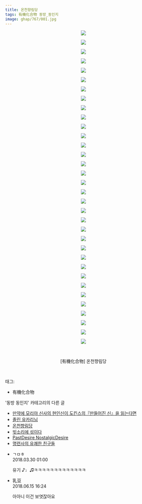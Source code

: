 ```yaml
---
title: 온천향림당
tags: 有機化合物 동방_동인지
image: ghap/767/001.jpg
---
```

<div class="article">
<p style="text-align: center; clear: none; float: none;"><img src="{{ site.nasurl }}/ghap/767/001.jpg"/></p>
<p style="text-align: center; clear: none; float: none;"><img src="{{ site.nasurl }}/ghap/767/002.jpg"/></p>
<p style="text-align: center; clear: none; float: none;"><img src="{{ site.nasurl }}/ghap/767/003.jpg"/></p>
<p style="text-align: center; clear: none; float: none;"><img src="{{ site.nasurl }}/ghap/767/004.jpg"/></p>
<p style="text-align: center; clear: none; float: none;"><img src="{{ site.nasurl }}/ghap/767/005.jpg"/></p>
<p style="text-align: center; clear: none; float: none;"><img src="{{ site.nasurl }}/ghap/767/006.jpg"/></p>
<p style="text-align: center; clear: none; float: none;"><img src="{{ site.nasurl }}/ghap/767/007.jpg"/></p>
<p style="text-align: center; clear: none; float: none;"><img src="{{ site.nasurl }}/ghap/767/008.jpg"/></p>
<p style="text-align: center; clear: none; float: none;"><img src="{{ site.nasurl }}/ghap/767/009.jpg"/></p>
<p style="text-align: center; clear: none; float: none;"><img src="{{ site.nasurl }}/ghap/767/010.jpg"/></p>
<p style="text-align: center; clear: none; float: none;"><img src="{{ site.nasurl }}/ghap/767/011.jpg"/></p>
<p style="text-align: center; clear: none; float: none;"><img src="{{ site.nasurl }}/ghap/767/012.jpg"/></p>
<p style="text-align: center; clear: none; float: none;"><img src="{{ site.nasurl }}/ghap/767/013.jpg"/></p>
<p style="text-align: center; clear: none; float: none;"><img src="{{ site.nasurl }}/ghap/767/014.jpg"/></p>
<p style="text-align: center; clear: none; float: none;"><img src="{{ site.nasurl }}/ghap/767/015.jpg"/></p>
<p style="text-align: center; clear: none; float: none;"><img src="{{ site.nasurl }}/ghap/767/016.jpg"/></p>
<p style="text-align: center; clear: none; float: none;"><img src="{{ site.nasurl }}/ghap/767/017.jpg"/></p>
<p style="text-align: center; clear: none; float: none;"><img src="{{ site.nasurl }}/ghap/767/018.jpg"/></p>
<p style="text-align: center; clear: none; float: none;"><img src="{{ site.nasurl }}/ghap/767/019.jpg"/></p>
<p style="text-align: center; clear: none; float: none;"><img src="{{ site.nasurl }}/ghap/767/020.jpg"/></p>
<p style="text-align: center; clear: none; float: none;"><img src="{{ site.nasurl }}/ghap/767/021.jpg"/></p>
<p style="text-align: center; clear: none; float: none;"><img src="{{ site.nasurl }}/ghap/767/022.jpg"/></p>
<p style="text-align: center; clear: none; float: none;"><img src="{{ site.nasurl }}/ghap/767/023.jpg"/></p>
<p style="text-align: center; clear: none; float: none;"><img src="{{ site.nasurl }}/ghap/767/024.jpg"/></p>
<p style="text-align: center; clear: none; float: none;"><img src="{{ site.nasurl }}/ghap/767/025.jpg"/></p>
<p style="text-align: center; clear: none; float: none;"><img src="{{ site.nasurl }}/ghap/767/026.jpg"/></p>
<p style="text-align: center; clear: none; float: none;"><img src="{{ site.nasurl }}/ghap/767/027.jpg"/></p>
<p style="text-align: center; clear: none; float: none;"><img src="{{ site.nasurl }}/ghap/767/028.jpg"/></p>
<p style="text-align: center; clear: none; float: none;"><img src="{{ site.nasurl }}/ghap/767/029.jpg"/></p>
<p style="text-align: center; clear: none; float: none;"><img src="{{ site.nasurl }}/ghap/767/030.jpg"/></p>
<p style="text-align: center; clear: none; float: none;"><img src="{{ site.nasurl }}/ghap/767/031.jpg"/></p>
<p style="text-align: center; clear: none; float: none;"><img src="{{ site.nasurl }}/ghap/767/032.jpg"/></p>
<p style="text-align: center; clear: none; float: none;"><img src="{{ site.nasurl }}/ghap/767/033.jpg"/></p>
<p style="text-align: center; clear: none; float: none;"><img src="{{ site.nasurl }}/ghap/767/034.jpg"/></p>
<p style="text-align: center; clear: none; float: none;"><br/></p>
<p style="text-align: center; clear: none; float: none;">[有機化合物] 온천향림당</p>
<p><br/></p>
</div><div class="tagTrail">
<p>태그: </p>
<ul>
<li>有機化合物</li>
</ul>
</div><div class="another">
<p>'동방 동인지' 카테고리의 다른 글</p>
<ul>
<li><a href="/2016-07-09-ghap_769">만약에 모리야 신사의 현인신이 도킨스의『만들어진 신』을 읽는다면</a></li>
<li><a href="/2016-07-09-ghap_768">졸린 유카리님</a></li>
<li><a href="/2016-07-09-ghap_767">온천향림당</a></li>
<li><a href="/2016-07-09-ghap_766">빗소리에 섞이다</a></li>
<li><a href="/2016-07-09-ghap_765">PastDesire NostalgicDesire</a></li>
<li><a href="/2016-07-09-ghap_764">명련사의 유쾌한 친구들</a></li>
</ul>
</div><div class="cb_module cb_fluid">
<div class="cb_wrt cb_profile">
<div class="comment">
<ul>
<li class="cb_thumb_off" id="comment15229994">
<div class="cb_comment_area">
<div class="cb_info_area">
<div class="cb_section">
<span class="cb_nick_name">ㄱㅁㅎ</span>
</div>
<div class="cb_section">
<span class="cb_date">2018.03.30 01:00 </span>
</div>
</div>
<div class="cb_dsc_comment">
<p class="cb_dsc">
											유기 ♪♩♫ㅋㅋㅋㅋㅋㅋㅋㅋㅋㅋㅋㅋㅋ
										</p>
</div>
</div></li>
<li class="cb_thumb_off" id="comment15271107">
<div class="cb_comment_area">
<div class="cb_info_area">
<div class="cb_section">
<span class="cb_nick_name">乳豆</span>
</div>
<div class="cb_section">
<span class="cb_date">2018.06.15 16:24 </span>
</div>
</div>
<div class="cb_dsc_comment">
<p class="cb_dsc">
											아아니 이건 보엿잖아요
										</p>
</div>
</div></li>
</ul>
</div>
</div><!-- commentList close -->
</div>
